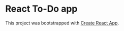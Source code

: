 # React To-Do app

This project was bootstrapped with [Create React App](https://github.com/facebook/create-react-app).
